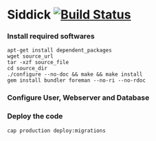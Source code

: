 # Siddick [![Build Status](https://secure.travis-ci.org/siddick/siddick.png)](http://travis-ci.org/siddick/siddick)

### Install required softwares

```
apt-get install dependent_packages
wget source_url 
tar -xzf source_file
cd source_dir
./configure --no-doc && make && make install
gem install bundler foreman --no-ri --no-rdoc
```

### Configure User, Webserver and Database

### Deploy the code 

```cap production deploy:migrations```